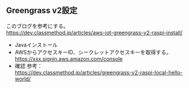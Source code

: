 ## Greengrass v2設定
このブログを参考にする。  
https://dev.classmethod.jp/articles/aws-iot-greengrass-v2-raspi-install/  

- Javaインストール
- AWSからアクセスキーID、シークレットアクセスキーを取得する。
https://xxx.signin.aws.amazon.com/console  
- 確認
参考：  
https://dev.classmethod.jp/articles/greengrass-v2-raspi-local-hello-world/  
